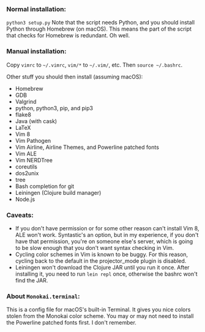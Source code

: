 ### Normal installation: ###
`python3 setup.py`
Note that the script needs Python, and you should install Python through
Homebrew (on macOS). This means the part of the script that checks for Homebrew
is redundant. Oh well.

### Manual installation: ###
Copy `vimrc` to `~/.vimrc`, `vim/*` to `~/.vim/`, etc. Then `source ~/.bashrc`.

Other stuff you should then install (assuming macOS):
* Homebrew
* GDB
* Valgrind
* python, python3, pip, and pip3
* flake8
* Java (with cask)
* LaTeX
* Vim 8
* Vim Pathogen
* Vim Airline, Airline Themes, and Powerline patched fonts
* Vim ALE
* Vim NERDTree
* coreutils
* dos2unix
* tree
* Bash completion for git
* Leiningen (Clojure build manager)
* Node.js

### Caveats: ###
* If you don't have permission or for some other reason can't install Vim 8,
  ALE won't work. Syntastic's an option, but in my experience, if you don't
  have that permission, you're on someone else's server, which is going to be
  slow enough that you don't want syntax checking in Vim.
* Cycling color schemes in Vim is known to be buggy. For this reason, cycling
  back to the default in the projector_mode plugin is disabled.
* Leiningen won't download the Clojure JAR until you run it once. After
  installing it, you need to run `lein repl` once, otherwise the bashrc won't
  find the JAR.

### About `Monokai.terminal`: ###
This is a config file for macOS's built-in Terminal. It gives you nice colors
stolen from the Monokai color scheme. You may or may not need to install the
Powerline patched fonts first. I don't remember.
